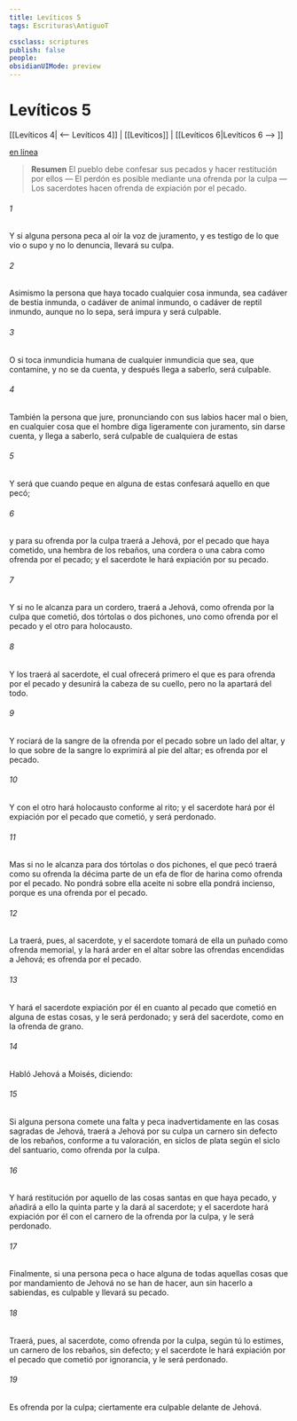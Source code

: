 ```yaml
---
title: Levíticos 5
tags: Escrituras\AntiguoT

cssclass: scriptures
publish: false
people:
obsidianUIMode: preview
---
```


# Levíticos 5
[[Levíticos 4| <-- Levíticos 4]] | [[Levíticos]] | [[Levíticos 6|Levíticos 6 --> ]]

[en línea](https://churchofjesuschrist.org/study/scriptures/ot/lev/5?lang=spa)

> __Resumen__
El pueblo debe confesar sus pecados y hacer restitución por ellos — El perdón es posible mediante una ofrenda por la culpa — Los sacerdotes hacen ofrenda de expiación por el pecado.

###### 1 
Y si alguna persona peca al oír la voz de juramento, y es testigo de lo que vio o supo y no lo denuncia, llevará su culpa.

###### 2 
Asimismo la persona que haya tocado cualquier cosa inmunda, sea cadáver de bestia inmunda, o cadáver de animal inmundo, o cadáver de reptil inmundo, aunque no lo sepa, será impura y será culpable.

###### 3 
O si toca inmundicia humana de cualquier inmundicia que sea, que contamine, y no se da cuenta, y después llega a saberlo, será culpable.

###### 4 
También la persona que jure, pronunciando con sus labios hacer mal o bien, en cualquier cosa que el hombre diga ligeramente con juramento, sin darse cuenta, y  llega a saberlo, será culpable de cualquiera de estas 

###### 5 
Y será que cuando peque en alguna de estas  confesará aquello en que pecó;

###### 6 
y para su ofrenda por la culpa traerá a Jehová, por el pecado que haya cometido, una hembra de los rebaños, una cordera o una cabra como ofrenda por el pecado; y el sacerdote le hará expiación por su pecado.

###### 7 
Y si no le alcanza para un cordero, traerá a Jehová, como ofrenda por la culpa que cometió, dos tórtolas o dos pichones, uno como ofrenda por el pecado y el otro para holocausto.

###### 8 
Y los traerá al sacerdote, el cual ofrecerá primero el que es para ofrenda por el pecado y desunirá la cabeza de su cuello, pero no la apartará del todo.

###### 9 
Y rociará de la sangre de la ofrenda por el pecado sobre un lado del altar, y lo que sobre de la sangre lo exprimirá al pie del altar; es ofrenda por el pecado.

###### 10 
Y con el otro hará holocausto conforme al rito; y el sacerdote hará por él expiación por el pecado que cometió, y será perdonado.

###### 11 
Mas si no le alcanza para dos tórtolas o dos pichones, el que pecó traerá como su ofrenda la décima parte de un efa de flor de harina como ofrenda por el pecado. No pondrá sobre ella aceite ni sobre ella pondrá incienso, porque es una ofrenda por el pecado.

###### 12 
La traerá, pues, al sacerdote, y el sacerdote tomará de ella un puñado como ofrenda memorial, y la hará arder en el altar sobre las ofrendas encendidas a Jehová; es ofrenda por el pecado.

###### 13 
Y hará el sacerdote expiación por él en cuanto al pecado que cometió en alguna de estas cosas, y le será perdonado; y  será del sacerdote, como en la ofrenda de grano.

###### 14 
Habló Jehová a Moisés, diciendo:

###### 15 
Si alguna persona comete una falta y peca inadvertidamente en las cosas sagradas de Jehová, traerá a Jehová por su culpa un carnero sin defecto de los rebaños, conforme a tu valoración, en siclos de plata según el siclo del santuario, como ofrenda por la culpa.

###### 16 
Y hará restitución por aquello de las cosas santas en que haya pecado, y añadirá a ello la quinta parte y la dará al sacerdote; y el sacerdote hará expiación por él con el carnero de la ofrenda por la culpa, y le será perdonado.

###### 17 
Finalmente, si una persona peca o hace alguna de todas aquellas cosas que por mandamiento de Jehová no se han de hacer, aun sin hacerlo a sabiendas, es culpable y llevará su pecado.

###### 18 
Traerá, pues, al sacerdote, como ofrenda por la culpa, según tú lo estimes, un carnero de los rebaños, sin defecto; y el sacerdote le hará expiación por el pecado que cometió por ignorancia, y le será perdonado.

###### 19 
Es ofrenda por la culpa; ciertamente era culpable delante de Jehová.

